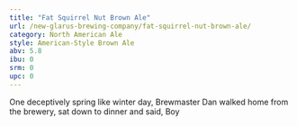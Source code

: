 ```yaml
---
title: "Fat Squirrel Nut Brown Ale"
url: /new-glarus-brewing-company/fat-squirrel-nut-brown-ale/
category: North American Ale
style: American-Style Brown Ale
abv: 5.8
ibu: 0
srm: 0
upc: 0
---
```

One deceptively spring like winter day, Brewmaster Dan walked home from the brewery, sat down to dinner and said, Boy
